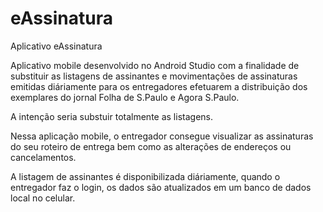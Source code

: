 # eAssinatura
Aplicativo eAssinatura

Aplicativo mobile desenvolvido no Android Studio com a finalidade de substituir as listagens de assinantes e movimentações de assinaturas
emitidas diáriamente para os entregadores efetuarem a distribuição dos exemplares do jornal Folha de S.Paulo e Agora S.Paulo.

A intenção seria substuir totalmente as listagens.

Nessa aplicação mobile, o entregador consegue visualizar as assinaturas do seu roteiro de entrega bem como as alterações de endereços ou 
cancelamentos.

A listagem de assinantes é disponibilizada diáriamente, quando o entregador faz o login, os dados são atualizados em um banco de dados 
local no celular.

